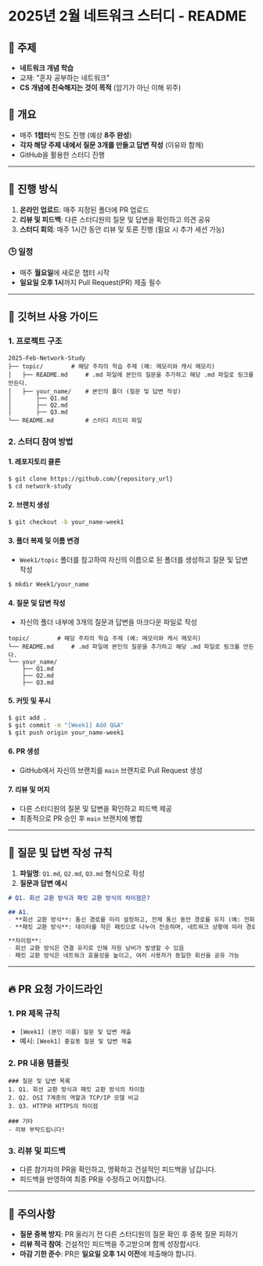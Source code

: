 # 2025년 2월 네트워크 스터디 - README

## 📌 주제
- **네트워크 개념 학습**
- 교재: "혼자 공부하는 네트워크"
- **CS 개념에 친숙해지는 것이 목적** (암기가 아닌 이해 위주)

## 📝 개요
- 매주 **1챕터**씩 진도 진행 (예상 **8주 완성**)
- **각자 해당 주제 내에서 질문 3개를 만들고 답변 작성** (이유와 함께)
- GitHub을 활용한 스터디 진행

---

## 📅 진행 방식
1. **온라인 업로드**: 매주 지정된 폴더에 PR 업로드
2. **리뷰 및 피드백**: 다른 스터디원의 질문 및 답변을 확인하고 의견 공유
3. **스터디 회의**: 매주 1시간 동안 리뷰 및 토론 진행 (필요 시 추가 세션 가능)

### 🕒 일정
- 매주 **월요일**에 새로운 챕터 시작
- **일요일 오후 1시**까지 Pull Request(PR) 제출 필수

---

## 📂 깃허브 사용 가이드

### 1. 프로젝트 구조
```plaintext
2025-Feb-Network-Study
├── topic/        # 해당 주차의 학습 주제 (예: 메모리와 캐시 메모리)
│   ├── README.md     # .md 파일에 본인의 질문을 추가하고 해당 .md 파일로 링크를 만든다.
│   ├── your_name/    # 본인의 폴더 (질문 및 답변 작성)
│       ├── Q1.md
│       ├── Q2.md
│       ├── Q3.md
└── README.md         # 스터디 리드미 파일
```

### 2. 스터디 참여 방법
#### 1. 레포지토리 클론
```bash
$ git clone https://github.com/{repository_url}
$ cd network-study
```

#### 2. 브랜치 생성
```bash
$ git checkout -b your_name-week1
```

#### 3. 폴더 복제 및 이름 변경
- `Week1/topic` 폴더를 참고하여 자신의 이름으로 된 폴더를 생성하고 질문 및 답변 작성
```bash
$ mkdir Week1/your_name
```

#### 4. 질문 및 답변 작성
- 자신의 폴더 내부에 3개의 질문과 답변을 마크다운 파일로 작성
```plaintext
topic/        # 해당 주차의 학습 주제 (예: 메모리와 캐시 메모리)
└── README.md     # .md 파일에 본인의 질문을 추가하고 해당 .md 파일로 링크를 만든다.
└── your_name/
    ├── Q1.md
    ├── Q2.md
    ├── Q3.md
```

#### 5. 커밋 및 푸시
```bash
$ git add .
$ git commit -m "[Week1] Add Q&A"
$ git push origin your_name-week1
```

#### 6. PR 생성
- GitHub에서 자신의 브랜치를 `main` 브랜치로 Pull Request 생성

#### 7. 리뷰 및 머지
- 다른 스터디원의 질문 및 답변을 확인하고 피드백 제공
- 최종적으로 PR 승인 후 `main` 브랜치에 병합

---

## 📜 질문 및 답변 작성 규칙
1. **파일명**: `Q1.md`, `Q2.md`, `Q3.md` 형식으로 작성
2. **질문과 답변 예시**
```markdown
# Q1. 회선 교환 방식과 패킷 교환 방식의 차이점은?

## A1.
- **회선 교환 방식**: 통신 경로를 미리 설정하고, 전체 통신 동안 경로를 유지 (예: 전화망)
- **패킷 교환 방식**: 데이터를 작은 패킷으로 나누어 전송하며, 네트워크 상황에 따라 경로가 유동적으로 결정됨 (예: 인터넷)

**차이점**:
- 회선 교환 방식은 연결 유지로 인해 자원 낭비가 발생할 수 있음
- 패킷 교환 방식은 네트워크 효율성을 높이고, 여러 사용자가 동일한 회선을 공유 가능
```

---

## 🔥 PR 요청 가이드라인

### 1. PR 제목 규칙
- `[Week1] (본인 이름) 질문 및 답변 제출`
- 예시: `[Week1] 홍길동 질문 및 답변 제출`

### 2. PR 내용 템플릿
```
### 질문 및 답변 목록
1. Q1. 회선 교환 방식과 패킷 교환 방식의 차이점
2. Q2. OSI 7계층의 역할과 TCP/IP 모델 비교
3. Q3. HTTP와 HTTPS의 차이점

### 기타
- 리뷰 부탁드립니다!
```

### 3. 리뷰 및 피드백
- 다른 참가자의 PR을 확인하고, 명확하고 건설적인 피드백을 남깁니다.
- 피드백을 반영하여 최종 PR을 수정하고 머지합니다.

---

## 📢 주의사항
- **질문 중복 방지**: PR 올리기 전 다른 스터디원의 질문 확인 후 중복 질문 피하기
- **리뷰 적극 참여**: 건설적인 피드백을 주고받으며 함께 성장합시다.
- **마감 기한 준수**: PR은 **일요일 오후 1시 이전**에 제출해야 합니다.
